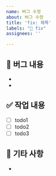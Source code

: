 ```yaml
---
name: 버그 수정
about: 버그 수정
title: 'fix: 제목'
labels: "🔨 fix"
assignees: ''

---
```


## 📃 버그 내용

- 
- 

## ✅ 작업 내용

- [ ] todo1
- [ ] todo2
- [ ] todo3

## 💬 기타 사항

-
